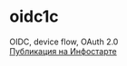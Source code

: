 # oidc1c
OIDC, device flow, OAuth 2.0<br>
[Публикация на Инфостарте](https://infostart.ru/1c/articles/1947440/)
